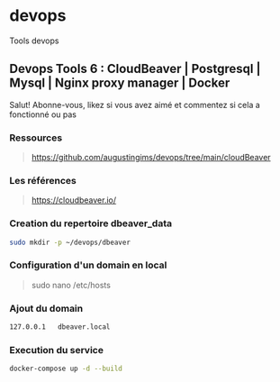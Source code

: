 # devops

Tools devops

## Devops Tools 6 : CloudBeaver | Postgresql | Mysql | Nginx proxy manager | Docker

Salut! Abonne-vous, likez si vous avez aimé et commentez si cela a fonctionné ou pas

### Ressources

> https://github.com/augustingims/devops/tree/main/cloudBeaver

### Les références

> https://cloudbeaver.io/

### Creation du repertoire dbeaver_data

```bash
sudo mkdir -p ~/devops/dbeaver
```

### Configuration d'un domain en local

> sudo nano /etc/hosts

### Ajout du domain

```bash
127.0.0.1   dbeaver.local
```

### Execution du service

```bash
docker-compose up -d --build
```
